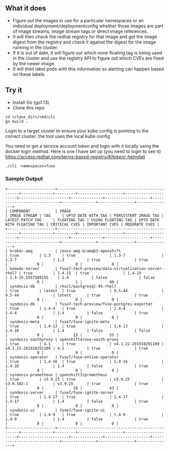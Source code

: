 ## What it does

- Figure out the images in use for a particular namespaces or an individual deployment/deploymentconfig whether those images are part of image streams, image stream tags or direct image references. 
- It will then check the redhat registry for that image and get the image digest from the registry and check it against the digest for the image running in the cluster.
- If it is out of date, it will figure out which none floating tag is being used in the cluster and use the registry API to figure out which CVEs are fixed by the newer image
- It will then label pods with this information so alerting can happen based on these labels


## Try it

- Install Go (go1.13)
- Clone this repo

```
cd <clone_dir>/cmd/cli
go build .

```

Login to a target cluster to ensure your kube config is pointing to the correct cluster, the tool uses the local kube config

You need to get a service account token and login with it locally using the docker login method. Here is one I have set up (you need to login to see it) https://access.redhat.com/terms-based-registry/#/token/-heimdall

``` 
./cli -namespaces=fuse
```

### Sample Output

```
+---------------------+-----------------------------------------------------+--------------+---------+--------------------+----------------------+----------------------+--------------+--------------------+-----------------------------+---------------+----------------+---------------+
| COMPONENT           | IMAGE                                               | IMAGE STREAM | TAG     | UPTO DATE WITH TAG | PERSISTENT IMAGE TAG | LATEST PATCH TAG     | FLOATING TAG | USING FLOATING TAG | UPTO DATE WITH FLOATING TAG | CRITICAL CVES | IMPORTANT CVES | MODERATE CVES |
+---------------------+-----------------------------------------------------+--------------+---------+--------------------+----------------------+----------------------+--------------+--------------------+-----------------------------+---------------+----------------+---------------+
| broker-amq          | jboss-amq-6/amq63-openshift                         | true         | 1.3     | true               | 1.3-7                | 1.3-7                | 1.3          | true               | true                        |             0 |              0 |             0 |
| komodo-server       | fuse7-tech-preview/data-virtualization-server-rhel7 | true         | 1.4-15  | true               | 1.4-15               | 1.4-15.1567588155    | 1.4          | false              | false                       |             0 |              1 |            40 |
| syndesis-db         | rhscl/postgresql-95-rhel7                           | true         | latest  | true               | 9.5-44               | 9.5-44               | latest       | true               | true                        |             0 |              0 |             0 |
| syndesis-db         | fuse7-tech-preview/fuse-postgres-exporter           | true         | 1.4-4   | true               | 1.4-4                | 1.4-4                | 1.4          | false              | true                        |             0 |              0 |             0 |
| syndesis-meta       | fuse7/fuse-ignite-meta                              | true         | 1.4-13  | true               | 1.4-13               | 1.4-16               | 1.4          | false              | false                       |             0 |             15 |            55 |
| syndesis-oauthproxy | openshift4/ose-oauth-proxy                          | true         | 4.1     | true               | v4.1.22-201910291109 | v4.1.22-201910291109 | 4.1          | true               | true                        |             0 |              0 |             0 |
| syndesis-operator   | fuse7/fuse-online-operator                          | true         | 1.4-16  | true               | 1.4-16               | 1.4-16               | 1.4          | false              | true                        |             0 |              0 |             0 |
| syndesis-prometheus | openshift3/prometheus                               | true         | v3.9.25 | true               | v3.9.25              | v3.9.102-1           | v3.9.25      | true               | true                        |             0 |             18 |            43 |
| syndesis-server     | fuse7/fuse-ignite-server                            | true         | 1.4-17  | true               | 1.4-17               | 1.4-17               | 1.4          | false              | true                        |             0 |              0 |             0 |
| syndesis-ui         | fuse7/fuse-ignite-ui                                | true         | 1.4-9   | true               | 1.4-9                | 1.4-9                | 1.4          | false              | true                        |             0 |              0 |             0 |
+---------------------+-----------------------------------------------------+--------------+---------+--------------------+----------------------+----------------------+--------------+--------------------+-----------------------------+---------------+----------------+---------------+

```
